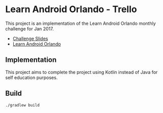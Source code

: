 # Learn Android Orlando - Trello
This project is an implementation of the Learn Android Orlando monthly challenge for Jan 2017.

 * [Challenge Slides](https://docs.google.com/presentation/d/1S9mrK_DKxNBJGF8IgoyVfMSvKnjXC3NhjgHNb01HAAY)
 * [Learn Android Orlando](https://learnandroidorlando.github.io/)

## Implementation
This project aims to complete the project using Kotlin instead of Java for self education purposes.

## Build

```
./gradlew build
```

